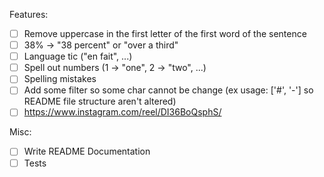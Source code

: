 Features:
- [ ] Remove uppercase in the first letter of the first word of the sentence
- [ ] 38% → "38 percent" or "over a third" 
- [ ] Language tic ("en fait", ...)
- [ ] Spell out numbers (1 → "one", 2 → "two", ...)
- [ ] Spelling mistakes
- [ ] Add some filter so some char cannot be change (ex usage: ['#', '-'] so README file structure aren't altered)
- [ ] https://www.instagram.com/reel/DI36BoQsphS/

Misc:
- [ ] Write README Documentation
- [ ] Tests